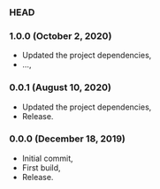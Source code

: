 ### HEAD

### 1.0.0 (October 2, 2020)

  * Updated the project dependencies,
  * ...,


### 0.0.1 (August 10, 2020)

  * Updated the project dependencies,
  * Release.


### 0.0.0 (December 18, 2019)

  * Initial commit,
  * First build,
  * Release.

